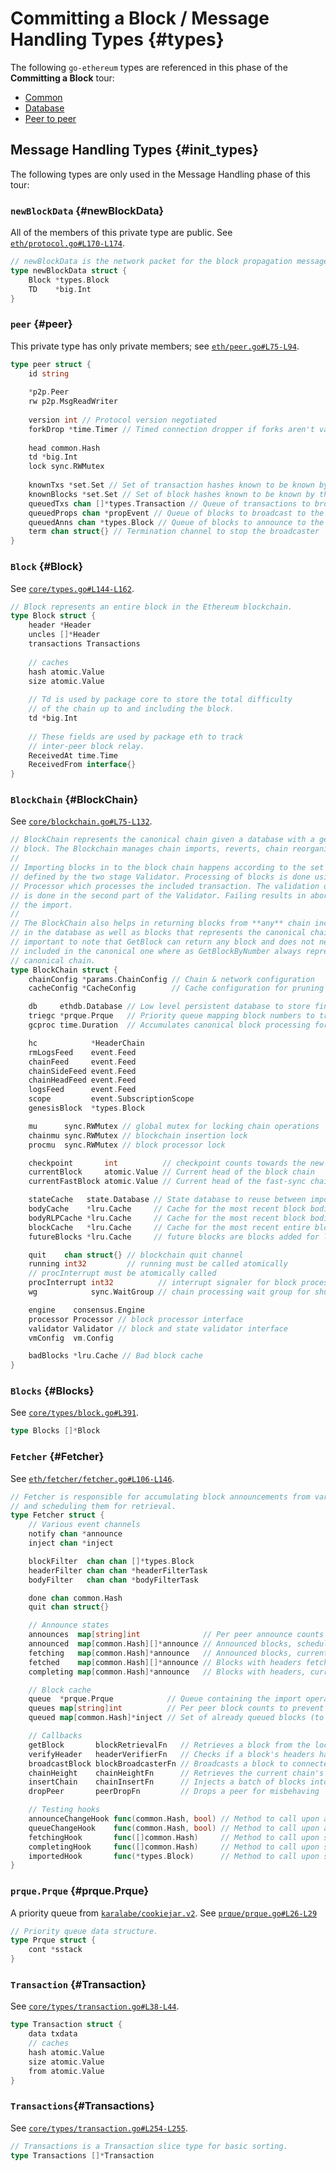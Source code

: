 # Committing a Block / Message Handling Types {#types}
The following `go-ethereum` types are referenced in this phase of the **Committing a Block** tour:

 * [Common](/Types/common.md)
 * [Database](/Types/database.md)
 * [Peer to peer](/Types/p2p.md)

## Message Handling Types {#init_types}
The following types are only used in the Message Handling phase of this tour:

### `newBlockData` {#newBlockData}
All of the members of this private type are public. See [`eth/protocol.go#L170-L174`](https://github.com/ethereum/go-ethereum/blob/master/eth/protocol.go#L170-L174).
```go
// newBlockData is the network packet for the block propagation message.
type newBlockData struct {
	Block *types.Block
	TD    *big.Int
}
```

### `peer` {#peer}
This private type has only private members; see [`eth/peer.go#L75-L94`](https://github.com/ethereum/go-ethereum/blob/master/eth/peer.go#L75-L94).

```go
type peer struct {
    id string
    
    *p2p.Peer
    rw p2p.MsgReadWriter
    
    version int // Protocol version negotiated
    forkDrop *time.Timer // Timed connection dropper if forks aren't validated in time
    
    head common.Hash
    td *big.Int
    lock sync.RWMutex
    
    knownTxs *set.Set // Set of transaction hashes known to be known by this peer
    knownBlocks *set.Set // Set of block hashes known to be known by this peer
    queuedTxs chan []*types.Transaction // Queue of transactions to broadcast to the peer
    queuedProps chan *propEvent // Queue of blocks to broadcast to the peer
    queuedAnns chan *types.Block // Queue of blocks to announce to the peer
    term chan struct{} // Termination channel to stop the broadcaster
}
```

### `Block` {#Block}
See [`core/types.go#L144-L162`](https://github.com/ethereum/go-ethereum/blob/master/core/types/block.go#L144-L162).

```go
// Block represents an entire block in the Ethereum blockchain.
type Block struct {
    header *Header
    uncles []*Header
    transactions Transactions
    
    // caches
    hash atomic.Value
    size atomic.Value
    
    // Td is used by package core to store the total difficulty
    // of the chain up to and including the block.
    td *big.Int
    
    // These fields are used by package eth to track
    // inter-peer block relay.
    ReceivedAt time.Time
    ReceivedFrom interface{}
}
```

### `BlockChain` {#BlockChain}
See [`core/blockchain.go#L75-L132`](https://github.com/ethereum/go-ethereum/blob/master/core/blockchain.go#L75-L132).

```go
// BlockChain represents the canonical chain given a database with a genesis
// block. The Blockchain manages chain imports, reverts, chain reorganisations.
//
// Importing blocks in to the block chain happens according to the set of rules
// defined by the two stage Validator. Processing of blocks is done using the
// Processor which processes the included transaction. The validation of the state
// is done in the second part of the Validator. Failing results in aborting of
// the import.
//
// The BlockChain also helps in returning blocks from **any** chain included
// in the database as well as blocks that represents the canonical chain. It's
// important to note that GetBlock can return any block and does not need to be
// included in the canonical one where as GetBlockByNumber always represents the
// canonical chain.
type BlockChain struct {
    chainConfig *params.ChainConfig // Chain & network configuration
    cacheConfig *CacheConfig        // Cache configuration for pruning

    db     ethdb.Database // Low level persistent database to store final content in
    triegc *prque.Prque   // Priority queue mapping block numbers to tries to gc
    gcproc time.Duration  // Accumulates canonical block processing for trie dumping

    hc            *HeaderChain
    rmLogsFeed    event.Feed
    chainFeed     event.Feed
    chainSideFeed event.Feed
    chainHeadFeed event.Feed
    logsFeed      event.Feed
    scope         event.SubscriptionScope
    genesisBlock  *types.Block

    mu      sync.RWMutex // global mutex for locking chain operations
    chainmu sync.RWMutex // blockchain insertion lock
    procmu  sync.RWMutex // block processor lock

    checkpoint       int          // checkpoint counts towards the new checkpoint
    currentBlock     atomic.Value // Current head of the block chain
    currentFastBlock atomic.Value // Current head of the fast-sync chain (may be above the block chain!)

    stateCache   state.Database // State database to reuse between imports (contains state cache)
    bodyCache    *lru.Cache     // Cache for the most recent block bodies
    bodyRLPCache *lru.Cache     // Cache for the most recent block bodies in RLP encoded format
    blockCache   *lru.Cache     // Cache for the most recent entire blocks
    futureBlocks *lru.Cache     // future blocks are blocks added for later processing

    quit    chan struct{} // blockchain quit channel
    running int32         // running must be called atomically
    // procInterrupt must be atomically called
    procInterrupt int32          // interrupt signaler for block processing
    wg            sync.WaitGroup // chain processing wait group for shutting down

    engine    consensus.Engine
    processor Processor // block processor interface
    validator Validator // block and state validator interface
    vmConfig  vm.Config

    badBlocks *lru.Cache // Bad block cache
}
```

### `Blocks` {#Blocks}
See [`core/types/block.go#L391`](https://github.com/ethereum/go-ethereum/blob/master/core/types/block.go#L391).

```go
type Blocks []*Block
```

### `Fetcher` {#Fetcher}
See [`eth/fetcher/fetcher.go#L106-L146`](https://github.com/ethereum/go-ethereum/blob/master/eth/fetcher/fetcher.go#L106-L146).

```go
// Fetcher is responsible for accumulating block announcements from various peers
// and scheduling them for retrieval.
type Fetcher struct {
    // Various event channels
    notify chan *announce
    inject chan *inject

    blockFilter  chan chan []*types.Block
    headerFilter chan chan *headerFilterTask
    bodyFilter   chan chan *bodyFilterTask

    done chan common.Hash
    quit chan struct{}

    // Announce states
    announces  map[string]int              // Per peer announce counts to prevent memory exhaustion
    announced  map[common.Hash][]*announce // Announced blocks, scheduled for fetching
    fetching   map[common.Hash]*announce   // Announced blocks, currently fetching
    fetched    map[common.Hash][]*announce // Blocks with headers fetched, scheduled for body retrieval
    completing map[common.Hash]*announce   // Blocks with headers, currently body-completing

    // Block cache
    queue  *prque.Prque            // Queue containing the import operations (block number sorted)
    queues map[string]int          // Per peer block counts to prevent memory exhaustion
    queued map[common.Hash]*inject // Set of already queued blocks (to dedupe imports)

    // Callbacks
    getBlock       blockRetrievalFn   // Retrieves a block from the local chain
    verifyHeader   headerVerifierFn   // Checks if a block's headers have a valid proof of work
    broadcastBlock blockBroadcasterFn // Broadcasts a block to connected peers
    chainHeight    chainHeightFn      // Retrieves the current chain's height
    insertChain    chainInsertFn      // Injects a batch of blocks into the chain
    dropPeer       peerDropFn         // Drops a peer for misbehaving

    // Testing hooks
    announceChangeHook func(common.Hash, bool) // Method to call upon adding or deleting a hash from the announce list
    queueChangeHook    func(common.Hash, bool) // Method to call upon adding or deleting a block from the import queue
    fetchingHook       func([]common.Hash)     // Method to call upon starting a block (eth/61) or header (eth/62) fetch
    completingHook     func([]common.Hash)     // Method to call upon starting a block body fetch (eth/62)
    importedHook       func(*types.Block)      // Method to call upon successful block import (both eth/61 and eth/62)
}
```

### `prque.Prque` {#prque.Prque}
A priority queue from [`karalabe/cookiejar.v2`](gopkg.in/karalabe/cookiejar.v2). See [`prque/prque.go#L26-L29`](https://github.com/karalabe/cookiejar/blob/master/collections/prque/prque.go#L26-L29)

```go
// Priority queue data structure.
type Prque struct {
    cont *sstack
}
```

### `Transaction` {#Transaction}
See [`core/types/transaction.go#L38-L44`](https://github.com/ethereum/go-ethereum/blob/master/core/types/transaction.go#L38-L44).

```go
type Transaction struct {
    data txdata
    // caches
    hash atomic.Value
    size atomic.Value
    from atomic.Value
}
```

### `Transactions`{#Transactions}
See [`core/types/transaction.go#L254-L255`](https://github.com/ethereum/go-ethereum/blob/master/core/types/transaction.go#L254-L255).

```go
// Transactions is a Transaction slice type for basic sorting.
type Transactions []*Transaction
```
